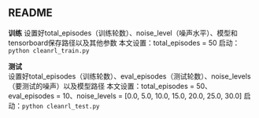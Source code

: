 README
---

**训练**
设置好total_episodes（训练轮数）、noise_level（噪声水平）、模型和tensorboard保存路径以及其他参数
本文设置：total_episodes = 50
启动：`python cleanrl_train.py `

**测试**  
设置好total_episodes（训练轮数）、eval_episodes（测试轮数）、noise_levels（要测试的噪声）以及模型路径
本文设置：total_episodes = 50、eval_episodes = 10、noise_levels = [0.0, 5.0, 10.0, 15.0, 20.0, 25.0, 30.0]
启动：`python cleanrl_test.py `
